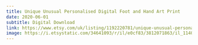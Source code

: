 ```yaml
---
title: Unique Unusual Personalised Digital Foot and Hand Art Print
date: 2020-06-01
subtitle: Digital Download
link: https://www.etsy.com/uk/listing/1192220781/unique-unusual-personalised-digital
image: https://i.etsystatic.com/34641093/r/il/e0cf83/3812071863/il_1140xN.3812071863_f3b2.jpg
---
```

